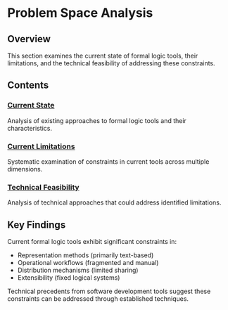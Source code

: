 # Problem Space Analysis

## Overview

This section examines the current state of formal logic tools, their limitations, and the technical feasibility of addressing these constraints.

## Contents

### [Current State](current-state.md)
Analysis of existing approaches to formal logic tools and their characteristics.

### [Current Limitations](current-limitations.md)
Systematic examination of constraints in current tools across multiple dimensions.

### [Technical Feasibility](technical-feasibility.md)
Analysis of technical approaches that could address identified limitations.

## Key Findings

Current formal logic tools exhibit significant constraints in:
- Representation methods (primarily text-based)
- Operational workflows (fragmented and manual)
- Distribution mechanisms (limited sharing)
- Extensibility (fixed logical systems)

Technical precedents from software development tools suggest these constraints can be addressed through established techniques.